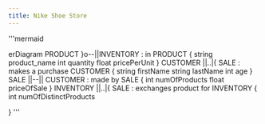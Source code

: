 ```yaml
---
title: Nike Shoe Store
---
```


'''mermaid

erDiagram
  PRODUCT }o--||INVENTORY : in
  PRODUCT {
    string product_name
    int quantity
    float pricePerUnit
  }
  CUSTOMER ||..|{ SALE : makes a purchase
  CUSTOMER {
    string firstName
    string lastName
    int age
  }
  SALE ||--|| CUSTOMER : made by
  SALE {
    int numOfProducts
    float priceOfSale
  }
  INVENTORY ||..|{ SALE : exchanges product for
  INVENTORY {
    int numOfDistinctProducts
    
  }
'''
